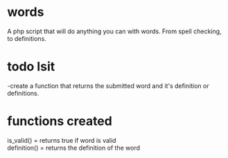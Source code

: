 words
=====

A php script that will do anything you can with words. From spell checking, to definitions.

todo lsit
=========

-create a function that returns the submitted word and it's definition or definitions.


functions created
=================
is_valid() = returns true if word is valid<br>
definition() = returns the definition of the word
